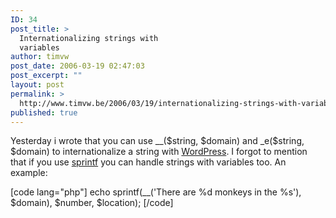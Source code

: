 ```yaml
---
ID: 34
post_title: >
  Internationalizing strings with
  variables
author: timvw
post_date: 2006-03-19 02:47:03
post_excerpt: ""
layout: post
permalink: >
  http://www.timvw.be/2006/03/19/internationalizing-strings-with-variables/
published: true
---
```

<p>Yesterday i wrote that you can use __($string, $domain) and _e($string, $domain) to internationalize a string with <a href="http://www.wordpress.org">WordPress</a>. I forgot to mention that if you use <a href="http://www.php.net/sprintf">sprintf</a> you can handle strings with variables too. An example:</p>
[code lang="php"]
echo sprintf(__('There are %d monkeys in the %s'), $domain), $number, $location);
[/code]